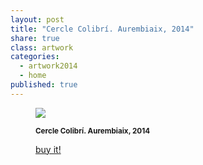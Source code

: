 ```yaml
---
layout: post
title: "Cercle Colibrí. Aurembiaix, 2014"
share: true
class: artwork
categories:
  - artwork2014
  - home
published: true
---
```


<figure class="text-center">
	<img src="http://www.artinpocket.cat/wp-content/uploads/2014/07/1-cercle-colibri-aurembiaix-2014-watermark.jpg">
	<figcaption>
		<p><small><strong>Cercle Colibrí. Aurembiaix, 2014</strong></small></p>
		<p><a href="http://www.artinpocket.cat/product/cercle-colibri-aurembiaix-2014/" class="btn btn-primary btn-lg"><i class="fa fa-credit-card"></i> buy it!</a></p>
	</figcaption>
</figure>
